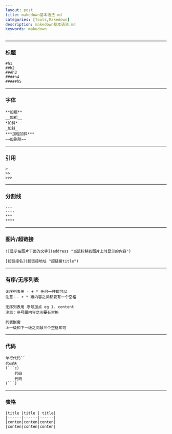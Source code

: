 ```yaml
---
layout: post
title: makedown基本语法.md
categories: [Tools,Makedown]
description: makedown基本语法.md
keywords: makedown
---
```


---
### 标题
```
#h1
##h2
###h3
####h4
#####h5
```

---
### 字体
```
**加粗**
__加粗__
*加斜*
_加斜_
***加粗加斜***
~~加删除~~
```

---
### 引用
```
>
>>
>>>
```

---
### 分割线
```
---
----
***
****
```

---
### 图片/超链接
```
![显示在图片下面的文字](address "当鼠标移到图片上时显示的内容")

[超链接名](超链接地址 "超链接title")
```

---
### 有序/无序列表
```
无序列表用 - + * 任何一种都可以
注意：- + * 跟内容之间都要有一个空格

无序列表用 序号加点 eg 1. content
注意：序号跟内容之间要有空格

列表嵌套
上一级和下一级之间敲三个空格即可
```

---
### 代码
```
单行代码``
代码块
(```c)
	代码
	代码
(```)
```

---
### 表格
```
|title |title | title|
|------|------|------|
|conten|conten|conten|
|conten|conten|conten|
```
